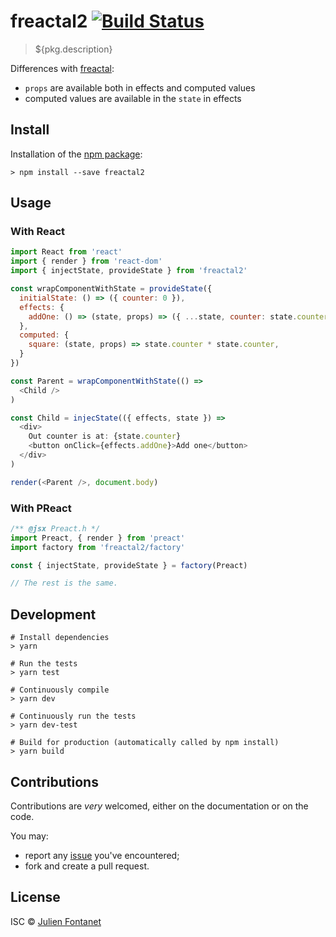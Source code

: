 # freactal2 [![Build Status](https://travis-ci.org/${pkg.shortGitHubPath}.png?branch=master)](https://travis-ci.org/${pkg.shortGitHubPath})

> ${pkg.description}

Differences with [freactal](https://github.com/FormidableLabs/freactal/):

- `props` are available both in effects and computed values
- computed values are available in the `state` in effects

## Install

Installation of the [npm package](https://npmjs.org/package/freactal2):

```
> npm install --save freactal2
```

## Usage

### With React

```js
import React from 'react'
import { render } from 'react-dom'
import { injectState, provideState } from 'freactal2'

const wrapComponentWithState = provideState({
  initialState: () => ({ counter: 0 }),
  effects: {
    addOne: () => (state, props) => ({ ...state, counter: state.counter + 1 }),
  },
  computed: {
    square: (state, props) => state.counter * state.counter,
  }
})

const Parent = wrapComponentWithState(() =>
  <Child />
)

const Child = injecState(({ effects, state }) =>
  <div>
    Out counter is at: {state.counter}
    <button onClick={effects.addOne}>Add one</button>
  </div>
)

render(<Parent />, document.body)
```

### With PReact

```js
/** @jsx Preact.h */
import Preact, { render } from 'preact'
import factory from 'freactal2/factory'

const { injectState, provideState } = factory(Preact)

// The rest is the same.
```

## Development

```
# Install dependencies
> yarn

# Run the tests
> yarn test

# Continuously compile
> yarn dev

# Continuously run the tests
> yarn dev-test

# Build for production (automatically called by npm install)
> yarn build
```

## Contributions

Contributions are *very* welcomed, either on the documentation or on
the code.

You may:

- report any [issue](${pkg.bugs})
  you've encountered;
- fork and create a pull request.

## License

ISC © [Julien Fontanet](https://github.com/julien-f)
